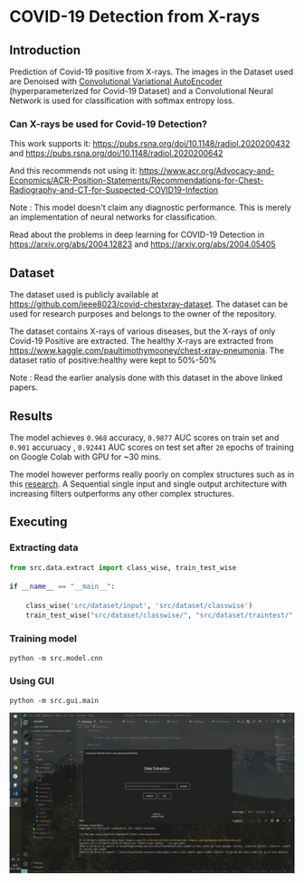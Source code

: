 # COVID-19 Detection from X-rays
## Introduction
Prediction of Covid-19 positive from X-rays. The images  in the Dataset used are  Denoised with [Convolutional Variational AutoEncoder](https://www.tensorflow.org/tutorials/generative/cvae) (hyperparameterized for Covid-19 Dataset) and a Convolutional Neural Network is used for classification with softmax entropy loss.

### Can X-rays be used for Covid-19 Detection?

This work supports it:
https://pubs.rsna.org/doi/10.1148/radiol.2020200432 and https://pubs.rsna.org/doi/10.1148/radiol.2020200642

And this recommends not using it: https://www.acr.org/Advocacy-and-Economics/ACR-Position-Statements/Recommendations-for-Chest-Radiography-and-CT-for-Suspected-COVID19-Infection

Note : This model doesn't claim any diagnostic performance. This is merely an implementation of neural networks for classification.

Read about the problems in deep learning for COVID-19 Detection in  https://arxiv.org/abs/2004.12823 and https://arxiv.org/abs/2004.05405


## Dataset

The dataset used is publicly available at https://github.com/ieee8023/covid-chestxray-dataset. The dataset can be used for research purposes and belongs to the owner of the repository.

The dataset contains X-rays of various diseases, but the X-rays of only Covid-19 Positive are extracted. The healthy X-rays are extracted from https://www.kaggle.com/paultimothymooney/chest-xray-pneumonia. The dataset ratio of positive:healthy were kept to 50%-50%


Note : Read the earlier analysis done with this dataset in the above linked papers.


## Results

The model achieves `0.968` accuracy, `0.9877` AUC scores on train set and `0.901` accuruacy , `0.92441` AUC scores on test set after `20` epochs of training on Google Colab with GPU for ~30 mins.

The model however performs really poorly on complex structures such as in this [research](https://www.nature.com/articles/s41598-019-42557-4). A Sequential single input and single output architecture with increasing filters outperforms any other complex structures.

## Executing

### Extracting data

```python
from src.data.extract import class_wise, train_test_wise

if __name__ == "__main__":

    class_wise('src/dataset/input', 'src/dataset/classwise')
    train_test_wise("src/dataset/classwise/", "src/dataset/traintest/" , 0.5, True)

```

### Training model

```
python -m src.model.cnn
```

### Using GUI

```
python -m src.gui.main
```
![mainWindow](images//GUI.png)

